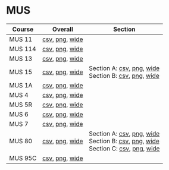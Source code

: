 # MUS

| Course | Overall | Section |
| ------ | ------- | ------- |
| MUS 11 | [csv](https://github.com/UCSD-Historical-Enrollment-Data/2024Summer1/blob/main/overall/MUS%2011.csv), [png](https://raw.githubusercontent.com/UCSD-Historical-Enrollment-Data/2024Summer1/main/plot_overall/MUS%2011.png), [wide](https://raw.githubusercontent.com/UCSD-Historical-Enrollment-Data/2024Summer1/main/plot_overall_wide/MUS%2011.png) |  |
| MUS 114 | [csv](https://github.com/UCSD-Historical-Enrollment-Data/2024Summer1/blob/main/overall/MUS%20114.csv), [png](https://raw.githubusercontent.com/UCSD-Historical-Enrollment-Data/2024Summer1/main/plot_overall/MUS%20114.png), [wide](https://raw.githubusercontent.com/UCSD-Historical-Enrollment-Data/2024Summer1/main/plot_overall_wide/MUS%20114.png) |  |
| MUS 13 | [csv](https://github.com/UCSD-Historical-Enrollment-Data/2024Summer1/blob/main/overall/MUS%2013.csv), [png](https://raw.githubusercontent.com/UCSD-Historical-Enrollment-Data/2024Summer1/main/plot_overall/MUS%2013.png), [wide](https://raw.githubusercontent.com/UCSD-Historical-Enrollment-Data/2024Summer1/main/plot_overall_wide/MUS%2013.png) |  |
| MUS 15 | [csv](https://github.com/UCSD-Historical-Enrollment-Data/2024Summer1/blob/main/overall/MUS%2015.csv), [png](https://raw.githubusercontent.com/UCSD-Historical-Enrollment-Data/2024Summer1/main/plot_overall/MUS%2015.png), [wide](https://raw.githubusercontent.com/UCSD-Historical-Enrollment-Data/2024Summer1/main/plot_overall_wide/MUS%2015.png) | Section A: [csv](https://github.com/UCSD-Historical-Enrollment-Data/2024Summer1/blob/main/section/MUS%2015_A.csv), [png](https://raw.githubusercontent.com/UCSD-Historical-Enrollment-Data/2024Summer1/main/plot_section/MUS%2015_A.png), [wide](https://raw.githubusercontent.com/UCSD-Historical-Enrollment-Data/2024Summer1/main/plot_section_wide/MUS%2015_A.png)<br>Section B: [csv](https://github.com/UCSD-Historical-Enrollment-Data/2024Summer1/blob/main/section/MUS%2015_B.csv), [png](https://raw.githubusercontent.com/UCSD-Historical-Enrollment-Data/2024Summer1/main/plot_section/MUS%2015_B.png), [wide](https://raw.githubusercontent.com/UCSD-Historical-Enrollment-Data/2024Summer1/main/plot_section_wide/MUS%2015_B.png) |
| MUS 1A | [csv](https://github.com/UCSD-Historical-Enrollment-Data/2024Summer1/blob/main/overall/MUS%201A.csv), [png](https://raw.githubusercontent.com/UCSD-Historical-Enrollment-Data/2024Summer1/main/plot_overall/MUS%201A.png), [wide](https://raw.githubusercontent.com/UCSD-Historical-Enrollment-Data/2024Summer1/main/plot_overall_wide/MUS%201A.png) |  |
| MUS 4 | [csv](https://github.com/UCSD-Historical-Enrollment-Data/2024Summer1/blob/main/overall/MUS%204.csv), [png](https://raw.githubusercontent.com/UCSD-Historical-Enrollment-Data/2024Summer1/main/plot_overall/MUS%204.png), [wide](https://raw.githubusercontent.com/UCSD-Historical-Enrollment-Data/2024Summer1/main/plot_overall_wide/MUS%204.png) |  |
| MUS 5R | [csv](https://github.com/UCSD-Historical-Enrollment-Data/2024Summer1/blob/main/overall/MUS%205R.csv), [png](https://raw.githubusercontent.com/UCSD-Historical-Enrollment-Data/2024Summer1/main/plot_overall/MUS%205R.png), [wide](https://raw.githubusercontent.com/UCSD-Historical-Enrollment-Data/2024Summer1/main/plot_overall_wide/MUS%205R.png) |  |
| MUS 6 | [csv](https://github.com/UCSD-Historical-Enrollment-Data/2024Summer1/blob/main/overall/MUS%206.csv), [png](https://raw.githubusercontent.com/UCSD-Historical-Enrollment-Data/2024Summer1/main/plot_overall/MUS%206.png), [wide](https://raw.githubusercontent.com/UCSD-Historical-Enrollment-Data/2024Summer1/main/plot_overall_wide/MUS%206.png) |  |
| MUS 7 | [csv](https://github.com/UCSD-Historical-Enrollment-Data/2024Summer1/blob/main/overall/MUS%207.csv), [png](https://raw.githubusercontent.com/UCSD-Historical-Enrollment-Data/2024Summer1/main/plot_overall/MUS%207.png), [wide](https://raw.githubusercontent.com/UCSD-Historical-Enrollment-Data/2024Summer1/main/plot_overall_wide/MUS%207.png) |  |
| MUS 80 | [csv](https://github.com/UCSD-Historical-Enrollment-Data/2024Summer1/blob/main/overall/MUS%2080.csv), [png](https://raw.githubusercontent.com/UCSD-Historical-Enrollment-Data/2024Summer1/main/plot_overall/MUS%2080.png), [wide](https://raw.githubusercontent.com/UCSD-Historical-Enrollment-Data/2024Summer1/main/plot_overall_wide/MUS%2080.png) | Section A: [csv](https://github.com/UCSD-Historical-Enrollment-Data/2024Summer1/blob/main/section/MUS%2080_A.csv), [png](https://raw.githubusercontent.com/UCSD-Historical-Enrollment-Data/2024Summer1/main/plot_section/MUS%2080_A.png), [wide](https://raw.githubusercontent.com/UCSD-Historical-Enrollment-Data/2024Summer1/main/plot_section_wide/MUS%2080_A.png)<br>Section B: [csv](https://github.com/UCSD-Historical-Enrollment-Data/2024Summer1/blob/main/section/MUS%2080_B.csv), [png](https://raw.githubusercontent.com/UCSD-Historical-Enrollment-Data/2024Summer1/main/plot_section/MUS%2080_B.png), [wide](https://raw.githubusercontent.com/UCSD-Historical-Enrollment-Data/2024Summer1/main/plot_section_wide/MUS%2080_B.png)<br>Section C: [csv](https://github.com/UCSD-Historical-Enrollment-Data/2024Summer1/blob/main/section/MUS%2080_C.csv), [png](https://raw.githubusercontent.com/UCSD-Historical-Enrollment-Data/2024Summer1/main/plot_section/MUS%2080_C.png), [wide](https://raw.githubusercontent.com/UCSD-Historical-Enrollment-Data/2024Summer1/main/plot_section_wide/MUS%2080_C.png) |
| MUS 95C | [csv](https://github.com/UCSD-Historical-Enrollment-Data/2024Summer1/blob/main/overall/MUS%2095C.csv), [png](https://raw.githubusercontent.com/UCSD-Historical-Enrollment-Data/2024Summer1/main/plot_overall/MUS%2095C.png), [wide](https://raw.githubusercontent.com/UCSD-Historical-Enrollment-Data/2024Summer1/main/plot_overall_wide/MUS%2095C.png) |  |

